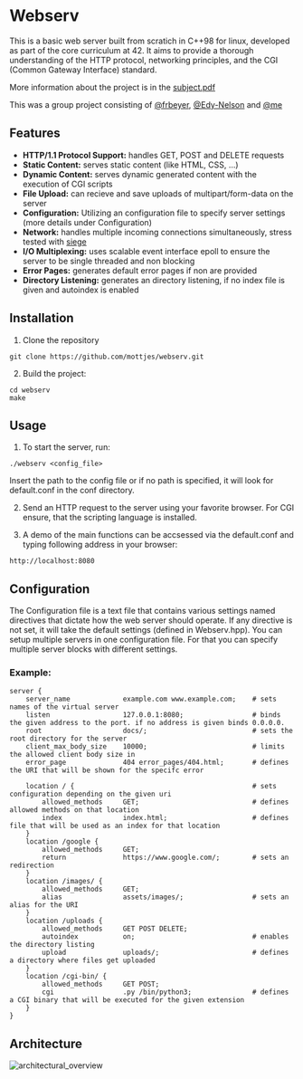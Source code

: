 # Webserv

This is a basic web server built from scratich in C++98 for linux, developed as part of the core curriculum at 42.
It aims to provide a thorough understanding of the HTTP protocol, networking principles, and the CGI (Common Gateway Interface) standard.

More information about the project is in the [subject.pdf](https://github.com/mottjes/webserv/blob/main/subject.pdf)

This was a group project consisting of [@frbeyer](https://github.com/mottjes), [@Edy-Nelson](https://github.com/Edy-Nelson) and [@me](https://github.com/frbeyer1)

## Features

- **HTTP/1.1 Protocol Support:** handles GET, POST and DELETE requests
- **Static Content:** serves static content (like HTML, CSS, ...)
- **Dynamic Content:** serves dynamic generated content with the execution of CGI scripts
- **File Upload:** can recieve and save uploads of multipart/form-data on the server
- **Configuration:** Utilizing an configuration file to specify server settings (more details under Configuration)
- **Network:** handles multiple incoming connections simultaneously, stress tested with [siege](https://github.com/JoeDog/siege)
- **I/O Multiplexing:** uses scalable event interface epoll to ensure the server to be single threaded and non blocking
- **Error Pages:** generates default error pages if non are provided
- **Directory Listening:**  generates an directory listening, if no index file is given and autoindex is enabled

## Installation

1. Clone the repository
```
git clone https://github.com/mottjes/webserv.git
```
2. Build the project:
```
cd webserv
make
```

## Usage

1. To start the server, run:
```
./webserv <config_file>
```
Insert the path to the config file or if no path is specified, it will look for default.conf in the conf directory.

2. Send an HTTP request to the server using your favorite browser. For CGI ensure, that the scripting language is installed.

3. A demo of the main functions can be accsessed via the default.conf and typing following address in your browser:
```
http://localhost:8080
```

## Configuration

The Configuration file is a text file that contains various settings named directives that dictate how the web server should operate. If any directive is not set, it will take the default settings (defined in Webserv.hpp). You can setup multiple servers in one configuration file. For that you can specify multiple server blocks with different settings.

### Example:

```
server {
    server_name             example.com www.example.com;    # sets names of the virtual server
    listen                  127.0.0.1:8080;                 # binds the given address to the port. if no address is given binds 0.0.0.0.
    root                    docs/;                          # sets the root directory for the server
    client_max_body_size    10000;                          # limits the allowed client body size in
    error_page              404 error_pages/404.html;       # defines the URI that will be shown for the specifc error

    location / {                                            # sets configuration depending on the given uri
        allowed_methods     GET;                            # defines allowed methods on that location
        index               index.html;                     # defines file that will be used as an index for that location
    }
    location /google {
        allowed_methods     GET;
        return              https://www.google.com/;        # sets an redirection
    }
    location /images/ {
        allowed_methods     GET;
        alias               assets/images/;                 # sets an alias for the URI
    }
    location /uploads {
        allowed_methods     GET POST DELETE;
        autoindex           on;                             # enables the directory listing
        upload              uploads/;                       # defines a directory where files get uploaded
    }
    location /cgi-bin/ {
        allowed_methods     GET POST;
        cgi                 .py /bin/python3;               # defines a CGI binary that will be executed for the given extension
    }
}
```
## Architecture

![architectural_overview](https://github.com/user-attachments/assets/f408d366-c186-46f1-937c-5016bc5ce855)



